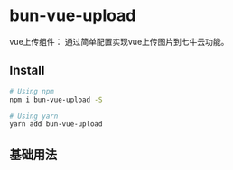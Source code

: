 # bun-vue-upload
vue上传组件： 通过简单配置实现vue上传图片到七牛云功能。

## Install

```bash
# Using npm
npm i bun-vue-upload -S

# Using yarn
yarn add bun-vue-upload
```

## 基础用法